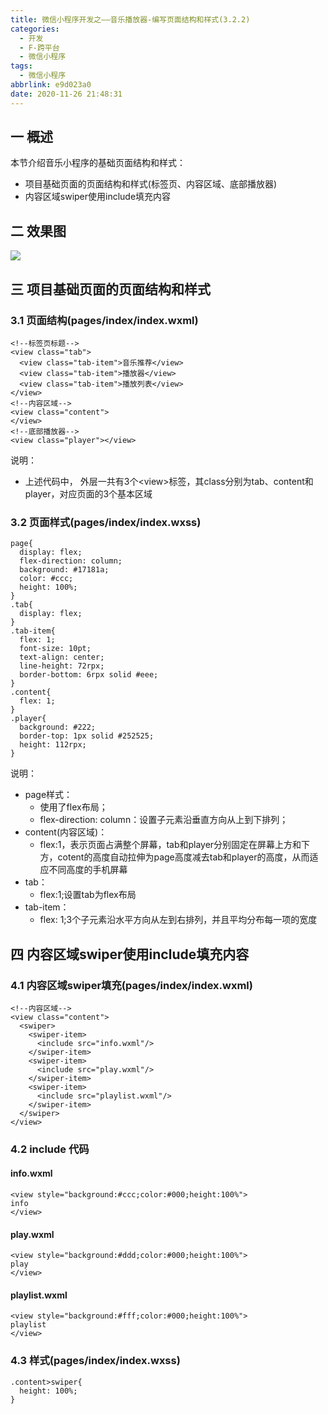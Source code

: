 ```yaml
---
title: 微信小程序开发之——音乐播放器-编写页面结构和样式(3.2.2)
categories:
  - 开发
  - F-跨平台
  - 微信小程序
tags:
  - 微信小程序
abbrlink: e9d023a0
date: 2020-11-26 21:48:31
---
```

## 一 概述

本节介绍音乐小程序的基础页面结构和样式：

* 项目基础页面的页面结构和样式(标签页、内容区域、底部播放器)
* 内容区域swiper使用include填充内容

<!--more-->

## 二 效果图

![][1]

## 三 项目基础页面的页面结构和样式

### 3.1 页面结构(pages/index/index.wxml)

```
<!--标签页标题-->
<view class="tab">
  <view class="tab-item">音乐推荐</view>
  <view class="tab-item">播放器</view>
  <view class="tab-item">播放列表</view>
</view>
<!--内容区域-->
<view class="content">
</view>
<!--底部播放器-->
<view class="player"></view>
```

说明：
* 上述代码中， 外层一共有3个\<view>标签，其class分别为tab、content和player，对应页面的3个基本区域

### 3.2 页面样式(pages/index/index.wxss)

```
page{
  display: flex;
  flex-direction: column;
  background: #17181a;
  color: #ccc;
  height: 100%;
}
.tab{
  display: flex;
}
.tab-item{
  flex: 1;
  font-size: 10pt;
  text-align: center;
  line-height: 72rpx;
  border-bottom: 6rpx solid #eee;
}
.content{
  flex: 1;
}
.player{
  background: #222;
  border-top: 1px solid #252525;
  height: 112rpx;
}
```

说明：

* page样式：
  - 使用了flex布局；
  - flex-direction: column：设置子元素沿垂直方向从上到下排列；
* content(内容区域)：
  - flex:1，表示页面占满整个屏幕，tab和player分别固定在屏幕上方和下方，cotent的高度自动拉伸为page高度减去tab和player的高度，从而适应不同高度的手机屏幕
* tab：
  - flex:1;设置tab为flex布局
* tab-item：
  - flex: 1;3个子元素沿水平方向从左到右排列，并且平均分布每一项的宽度

## 四 内容区域swiper使用include填充内容

### 4.1 内容区域swiper填充(pages/index/index.wxml)

```
<!--内容区域-->
<view class="content">
  <swiper>
    <swiper-item>
      <include src="info.wxml"/>
    </swiper-item>
    <swiper-item>
      <include src="play.wxml"/>
    </swiper-item>
    <swiper-item>
      <include src="playlist.wxml"/>
    </swiper-item>
  </swiper>
</view>
```

### 4.2 include 代码

#### info.wxml

```
<view style="background:#ccc;color:#000;height:100%">
info
</view>
```

#### play.wxml

```
<view style="background:#ddd;color:#000;height:100%">
play
</view>
```

#### playlist.wxml

```
<view style="background:#fff;color:#000;height:100%">
playlist
</view>
```

### 4.3 样式(pages/index/index.wxss)

```
.content>swiper{
  height: 100%;
}
```



[1]:https://fastly.jsdelivr.net/gh/PGzxc/CDN@master/blog-wechat/wechat-music-index-tab-view.gif